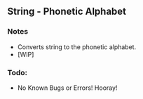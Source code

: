 ## String - Phonetic Alphabet

### Notes
* Converts string to the phonetic alphabet.
* [WIP]

### Todo:
* No Known Bugs or Errors! Hooray!